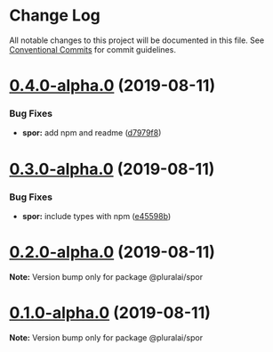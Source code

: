 # Change Log

All notable changes to this project will be documented in this file.
See [Conventional Commits](https://conventionalcommits.org) for commit guidelines.

# [0.4.0-alpha.0](https://github.com/pluralai/open-plural/compare/@pluralai/spor@0.3.0-alpha.0...@pluralai/spor@0.4.0-alpha.0) (2019-08-11)

### Bug Fixes

- **spor:** add npm and readme ([d7979f8](https://github.com/pluralai/open-plural/commit/d7979f8))

# [0.3.0-alpha.0](https://github.com/pluralai/open-plural/compare/@pluralai/spor@0.2.0-alpha.0...@pluralai/spor@0.3.0-alpha.0) (2019-08-11)

### Bug Fixes

- **spor:** include types with npm ([e45598b](https://github.com/pluralai/open-plural/commit/e45598b))

# [0.2.0-alpha.0](https://github.com/pluralai/open-plural/compare/@pluralai/spor@0.1.0-alpha.0...@pluralai/spor@0.2.0-alpha.0) (2019-08-11)

**Note:** Version bump only for package @pluralai/spor

# [0.1.0-alpha.0](https://github.com/pluralai/open-plural/compare/@pluralai/spor@0.1.0...@pluralai/spor@0.1.0-alpha.0) (2019-08-11)

**Note:** Version bump only for package @pluralai/spor
